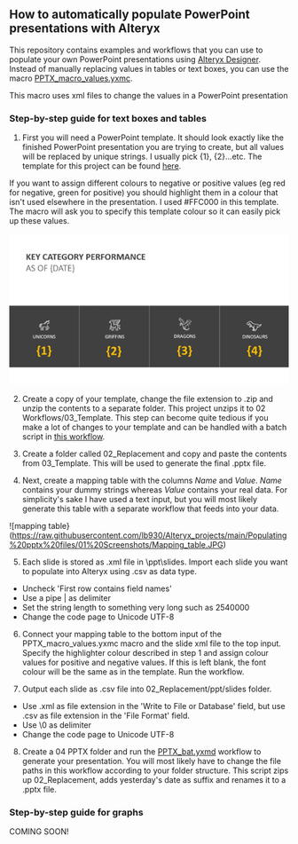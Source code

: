 ## How to automatically populate PowerPoint presentations with Alteryx

This repository contains examples and workflows that you can use to populate your own PowerPoint presentations using [Alteryx Designer](https://www.alteryx.com/products/alteryx-platform/alteryx-designer). Instead of manually replacing values in tables or text boxes, you can use the macro [PPTX_macro_values.yxmc](https://github.com/lb930/Alteryx_projects/blob/main/Populating%20pptx%20files/02%20Workflows/PPTX_macro_values.yxmc). 

This macro uses xml files to change the values in a PowerPoint presentation

### Step-by-step guide for text boxes and tables

1. First you will need a PowerPoint template. It should look exactly like the finished PowerPoint presentation you are trying to create, but all values will be replaced by unique strings. I usually pick {1}, {2}...etc.
The template for this project can be found [here](https://github.com/lb930/Alteryx_projects/blob/main/Populating%20pptx%20files/02%20Workflows/template.pptx).

If you want to assign different colours to negative or positive values (eg red for negative, green for positive) you should highlight them in a colour that isn't used elsewhere in the presentation. I used #FFC000 in this template. The macro will ask you to specify this template colour so it can easily pick up these values.

![Template](https://raw.githubusercontent.com/lb930/Alteryx_projects/main/Populating%20pptx%20files/01%20Screenshots/slide2.PNG)

2. Create a copy of your template, change the file extension to .zip and unzip the contents to a separate folder. This project unzips it to 02 Workflows/03_Template. This step can become quite tedious if you make a lot of changes to your template and can be handled with a batch script in [this workflow](https://github.com/lb930/Alteryx_projects/blob/main/Populating%20pptx%20files/02%20Workflows/00%20Unzip%20template.yxmd).

3. Create a folder called 02_Replacement and copy and paste the contents from 03_Template. This will be used to generate the final .pptx file.

4. Next, create a mapping table with the columns *Name* and *Value*. *Name* contains your dummy strings whereas *Value* contains your real data. For simplicity's sake I have used a text input, but you will most likely generate this table with a separate workflow that feeds into your data.

![mapping table}(https://raw.githubusercontent.com/lb930/Alteryx_projects/main/Populating%20pptx%20files/01%20Screenshots/Mapping_table.JPG)

5. Each slide is stored as .xml file in \ppt\slides. Import each slide you want to populate into Alteryx using .csv as data type. 

* Uncheck 'First row contains field names'
* Use  a pipe | as delimiter
* Set the string length to something very long such as 2540000
* Change the code page to Unicode UTF-8

6. Connect your mapping table to the bottom input of the PPTX_macro_values.yxmc macro and the slide xml file to the top input. Specify the highlighter colour described in step 1 and assign colour values for positive and negative values. If this is left blank, the font colour will be the same as in the template. Run the workflow.

7. Output each slide as .csv file into 02_Replacement/ppt/slides folder.

* Use .xml as file extension in the 'Write to File or Database' field, but use .csv as file extension in the 'File Format' field.
* Use \0 as delimiter
* Change the code page to Unicode UTF-8

8. Create a 04 PPTX folder and run the [PPTX_bat.yxmd](https://github.com/lb930/Alteryx_projects/blob/main/Populating%20pptx%20files/02%20Workflows/03%20PPTX%20bat.yxmd) workflow to generate your presentation. You will most likely have to change the file paths in this workflow according to your folder structure. This script zips up 02_Replacement, adds yesterday's date as suffix and renames it to a .pptx file.

### Step-by-step guide for graphs

COMING SOON!
